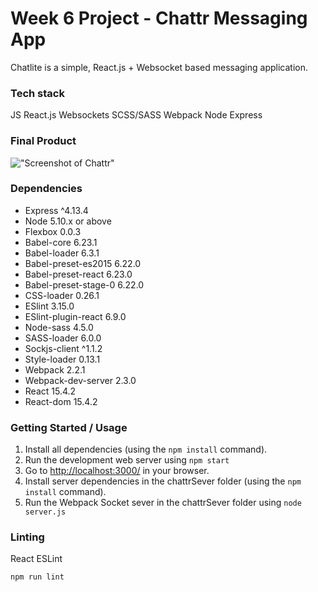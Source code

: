 # Week 6 Project - Chattr Messaging App

Chatlite is a simple, React.js + Websocket based messaging application.

### Tech stack

JS
React.js
Websockets
SCSS/SASS
Webpack
Node
Express

### Final Product

!["Screenshot of Chattr"](https://raw.githubusercontent.com/IA-n7/Chattr/master/build/Chattr.gif)

### Dependencies

* Express ^4.13.4
* Node 5.10.x or above
* Flexbox 0.0.3
* Babel-core 6.23.1
* Babel-loader 6.3.1
* Babel-preset-es2015 6.22.0
* Babel-preset-react 6.23.0
* Babel-preset-stage-0 6.22.0
* CSS-loader 0.26.1
* ESlint 3.15.0
* ESlint-plugin-react 6.9.0
* Node-sass 4.5.0
* SASS-loader 6.0.0
* Sockjs-client ^1.1.2
* Style-loader 0.13.1
* Webpack 2.2.1
* Webpack-dev-server 2.3.0
* React 15.4.2
* React-dom 15.4.2

### Getting Started / Usage

1. Install all dependencies (using the `npm install` command).
2. Run the development web server using `npm start`
3. Go to <http://localhost:3000/> in your browser.
4. Install server dependencies in the chattrSever folder (using the `npm install` command).
5. Run the Webpack Socket sever in the chattrSever folder using `node server.js`

### Linting

React ESLint

```
npm run lint
```
